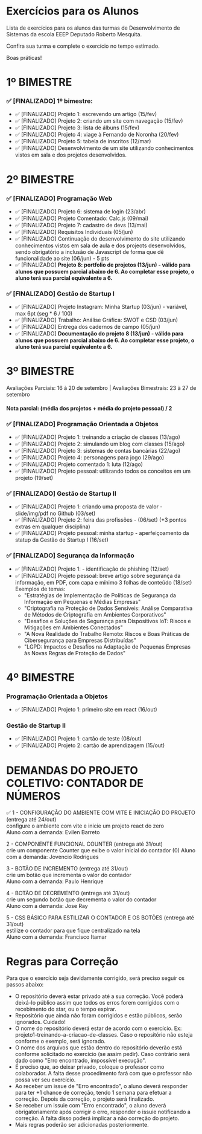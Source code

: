 # Exercícios para os Alunos
Lista de exercícios para os alunos das turmas de Desenvolvimento de Sistemas da escola EEEP Deputado Roberto Mesquita.

Confira sua turma e complete o exercício no tempo estimado.

Boas práticas!

# 1º BIMESTRE
### ✅ [FINALIZADO] 1º bimestre:
- ✅ [FINALIZADO] Projeto 1: escrevendo um artigo (15/fev)
- ✅ [FINALIZADO] Projeto 2: criando um site com navegação (15/fev)
- ✅ [FINALIZADO] Projeto 3: lista de álbuns (15/fev)
- ✅ [FINALIZADO] Projeto 4: viage à Fernando de Noronha (20/fev)
- ✅ [FINALIZADO] Projeto 5: tabela de inscritos (12/mar)
- ✅ [FINALIZADO] Desenvolvimento de um site utilizando conhecimentos vistos em sala e dos projetos desenvolvidos.

# 2º BIMESTRE
### ✅ [FINALIZADO] Programação Web
- ✅ [FINALIZADO] Projeto 6: sistema de login (23/abr)
- ✅ [FINALIZADO] Projeto Comentado: Calc.js (09/mai)
- ✅ [FINALIZADO] Projeto 7: cadastro de devs (13/mai)
- ✅ [FINALIZADO] Requisitos Individuais (05/jun)
- ✅ [FINALIZADO] Continuação do desenvolvimento do site utilizando conhecimentos vistos em sala de aula e dos projeots desenvolvidos, sendo obrigatório a inclusão de Javascript de forma que dê funcionalidade ao site (06/jun) - 5 pts
- ✅ [FINALIZADO] <b>Projeto 8: portfolio de projetos (13/jun) - válido para alunos que possuem parcial abaixo de 6. Ao completar esse projeto, o aluno terá sua parcial equivalente a 6.</b>

### ✅ [FINALIZADO] Gestão de Startup I
- ✅ [FINALIZADO] Projeto Instagram: Minha Startup (03/jun) - variável, max 6pt (seg * 6 / 100)
- ✅ [FINALIZADO] Trabalho: Análise Gráfica: SWOT e CSD (03/jun)
- ✅ [FINALIZADO] Entrega dos cadernos de campo (05/jun)
- ✅ [FINALIZADO] <b>Documentação do projeto 8 (13/jun) - válido para alunos que possuem parcial abaixo de 6. Ao completar esse projeto, o aluno terá sua parcial equivalente a 6.</b>

# 3º BIMESTRE
Avaliações Parciais: 16 à 20 de setembro | Avaliações Bimestrais: 23 à 27 de setembro

#### Nota parcial: (média dos projetos + média do projeto pessoal) / 2

### ✅ [FINALIZADO] Programação Orientada a Objetos
- ✅ [FINALIZADO] Projeto 1: treinando a criação de classes (13/ago)
- ✅ [FINALIZADO] Projeto 2: simulando um blog com classes (15/ago)
- ✅ [FINALIZADO] Projeto 3: sistemas de contas bancárias (22/ago)
- ✅ [FINALIZADO] Projeto 4: personagens para jogo (29/ago)
- ✅ [FINALIZADO] Projeto comentado 1: luta (12/ago)
- ✅ [FINALIZADO] Projeto pessoal: utilizando todos os conceitos em um projeto (19/set)

### ✅ [FINALIZADO] Gestão de Startup II
- ✅ [FINALIZADO] Projeto 1: criando uma proposta de valor - slide/img/pdf no Github (03/set)
- ✅ [FINALIZADO] Projeto 2: feira das profissões - (06/set) (+3 pontos extras em qualquer disciplina)
- ✅ [FINALIZADO] Projeto pessoal: minha startup - aperfeiçoamento da statup da Gestão de Startup I (16/set)

### ✅ [FINALIZADO] Segurança da Informação
- ✅ [FINALIZADO] Projeto 1: - identificação de phishing (12/set)
- ✅ [FINALIZADO] Projeto pessoal: breve artigo sobre segurança da informação, em PDF, com capa e mínimo 3 folhas de conteúdo (18/set)
  Exemplos de temas:
  - "Estratégias de Implementação de Políticas de Segurança da Informação em Pequenas e Médias Empresas"
  - "Criptografia na Proteção de Dados Sensíveis: Análise Comparativa de Métodos de Criptografia em Ambientes Corporativos"
  - "Desafios e Soluções de Segurança para Dispositivos IoT: Riscos e Mitigações em Ambientes Conectados"
  - "A Nova Realidade do Trabalho Remoto: Riscos e Boas Práticas de Cibersegurança para Empresas Distribuídas"
  - "LGPD: Impactos e Desafios na Adaptação de Pequenas Empresas às Novas Regras de Proteção de Dados"
 
# 4º BIMESTRE
### Programação Orientada a Objetos
- ✅ [FINALIZADO] Projeto 1: primeiro site em react (16/out)

### Gestão de Startup II
- ✅ [FINALIZADO] Projeto 1: cartão de teste (08/out)
- ✅ [FINALIZADO] Projeto 2: cartão de aprendizagem (15/out)

# DEMANDAS DO PROJETO COLETIVO: CONTADOR DE NÚMEROS
✅ 1 - CONFIGURAÇÃO DO AMBIENTE COM VITE E INICIAÇÃO DO PROJETO (entrega até 24/out)<br>
configure o ambiente com vite e inicie um projeto react do zero<br>
Aluno com a demanda: Evilen Barreto

2	- COMPONENTE FUNCIONAL COUNTER (entrega até 31/out)<br>
crie um componente Counter que exibe o valor inicial do contador (0)
Aluno com a demanda: Jovencio Rodrigues

3	- BOTÃO DE INCREMENTO (entrega até 31/out)<br>
crie um botão que incrementa o valor do contador<br>
Aluno com a demanda: Paulo Henrique

4 -	BOTÃO DE DECREMENTO (entrega até 31/out)<br>
crie um segundo botão que decrementa o valor do contador<br>
Aluno com a demanda: Jose Ray

5 -	CSS BÁSICO PARA ESTILIZAR O CONTADOR E OS BOTÕES (entrega até 31/out)<br>
estilize o contador para que fique centralizado na tela<br>
Aluno com a demanda: Francisco Itamar

# Regras para Correção

Para que o exercício seja devidamente corrigido, será preciso seguir os passos abaixo:
- O repositório deverá estar privado até a sua correção. Você poderá deixá-lo público assim que todos os erros forem corrigidos com o recebimento do star, ou o tempo expirar.
- Repositório que ainda não foram corrigidos e estão públicos, serão ignorados. Cuidado!
- O nome do repositório deverá estar de acordo com o exercício. Ex: projeto1-treinando-a-criacao-de-classes. Caso o repositório não esteja conforme o exemplo, será ignorado.
- O nome dos arquivos que estão dentro do repositório deverão está conforme solicitado no exercício (se assim pedir). Caso contrário será dado como "Erro encontrado, impossível execução".
- É preciso que, ao deixar privado, coloque o professor como colaborador. A falta desse procedimento fará com que o professor não possa ver seu exercício.
- Ao receber um issue de "Erro encontrado", o aluno deverá responder para ter +1 chance de correção, tendo 1 semana para efetuar a correção. Depois da correção, o projeto será finalizado.
- Se receber um issuie com "Erro encontrado", o aluno deverá obrigatoriamente após corrigir o erro, responder o issuie notificando a correção. A falta disso poderá implicar a não correção do projeto.
- Mais regras poderão ser adicionadas posteriormente.
